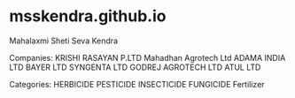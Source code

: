 # msskendra.github.io

Mahalaxmi Sheti Seva Kendra

Companies:
KRISHI RASAYAN P.LTD
Mahadhan Agrotech Ltd
ADAMA  INDIA LTD
BAYER LTD
SYNGENTA LTD
GODREJ AGROTECH LTD
ATUL LTD


Categories:
HERBICIDE
PESTICIDE
INSECTICIDE
FUNGICIDE
Fertilizer
